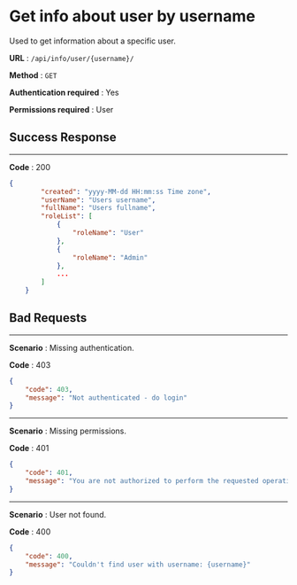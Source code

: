 # Get info about user by username

Used to get information about a specific user.



**URL** : `/api/info/user/{username}/`

**Method** : `GET`

**Authentication required** : Yes

**Permissions required** : User



## Success Response

___

**Code** : 200

```json
{
        "created": "yyyy-MM-dd HH:mm:ss Time zone",
        "userName": "Users username",
        "fullName": "Users fullname",
        "roleList": [
            {
                "roleName": "User"
            },
            {
                "roleName": "Admin"
            },
            ...
        ]
    }
```



## Bad Requests

___

**Scenario** : Missing authentication.

**Code** : 403

```json
{
    "code": 403,
    "message": "Not authenticated - do login"
}
```

___

**Scenario** : Missing permissions.

**Code** : 401

```json
{
    "code": 401,
    "message": "You are not authorized to perform the requested operation"
}
```

___

**Scenario** : User not found.

**Code** : 400

```json
{
    "code": 400,
    "message": "Couldn't find user with username: {username}"
}
```

